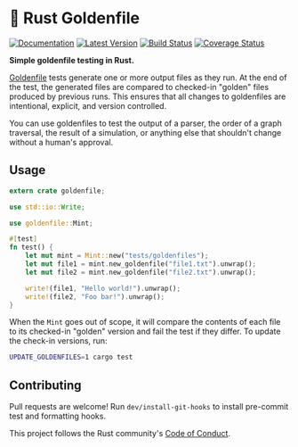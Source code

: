 # 👑 Rust Goldenfile

[![Documentation](https://docs.rs/goldenfile/badge.svg)](https://docs.rs/goldenfile) [![Latest Version](https://img.shields.io/crates/v/goldenfile.svg)](https://crates.io/crates/goldenfile) [![Build Status](https://github.com/calder/rust-goldenfile/actions/workflows/test.yaml/badge.svg)](https://github.com/calder/rust-goldenfile/actions/workflows/test.yaml?query=branch%3Amaster) [![Coverage Status](https://codecov.io/github/calder/rust-goldenfile/branch/master/graph/badge.svg?token=ROF7q6w5no)](https://app.codecov.io/gh/calder/rust-goldenfile)

**Simple goldenfile testing in Rust.**

[Goldenfile](https://softwareengineering.stackexchange.com/questions/358786/what-is-golden-files) tests generate one or more output files as they run. At the end of the test, the generated files are compared to checked-in "golden" files produced by previous runs. This ensures that all changes to goldenfiles are intentional, explicit, and version controlled.

You can use goldenfiles to test the output of a parser, the order of a graph traversal, the result of a simulation, or anything else that shouldn't change without a human's approval.

## Usage

```rust
extern crate goldenfile;

use std::io::Write;

use goldenfile::Mint;

#[test]
fn test() {
    let mut mint = Mint::new("tests/goldenfiles");
    let mut file1 = mint.new_goldenfile("file1.txt").unwrap();
    let mut file2 = mint.new_goldenfile("file2.txt").unwrap();

    write!(file1, "Hello world!").unwrap();
    write!(file2, "Foo bar!").unwrap();
}
```

When the `Mint` goes out of scope, it will compare the contents of each file to its checked-in "golden" version and fail the test if they differ. To update the check-in versions, run:
```sh
UPDATE_GOLDENFILES=1 cargo test
```

## Contributing

Pull requests are welcome! Run `dev/install-git-hooks` to install pre-commit test and formatting hooks.

This project follows the Rust community's [Code of Conduct](https://www.rust-lang.org/policies/code-of-conduct).
